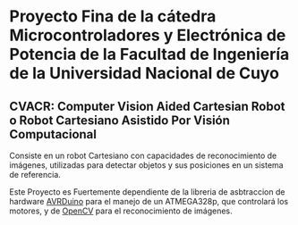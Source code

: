 # Proyecto Fina de la cátedra Microcontroladores y Electrónica de Potencia de la Facultad de Ingeniería de la Universidad Nacional de Cuyo

## CVACR: Computer Vision Aided Cartesian Robot o Robot Cartesiano Asistido Por Visión Computacional

Consiste en un robot Cartesiano con capacidades de reconocimiento de imágenes, utilizadas para detectar objetos y sus posiciones en un sistema de referencia.

Este Proyecto es Fuertemente dependiente de la libreria de asbtraccion de hardware [AVRDuino](https://github.com/Waaflee/AVRDuino) para el manejo de un ATMEGA328p, que controlará los motores, y de [OpenCV](https://opencv.org/) para el reconocimiento de imágenes.
